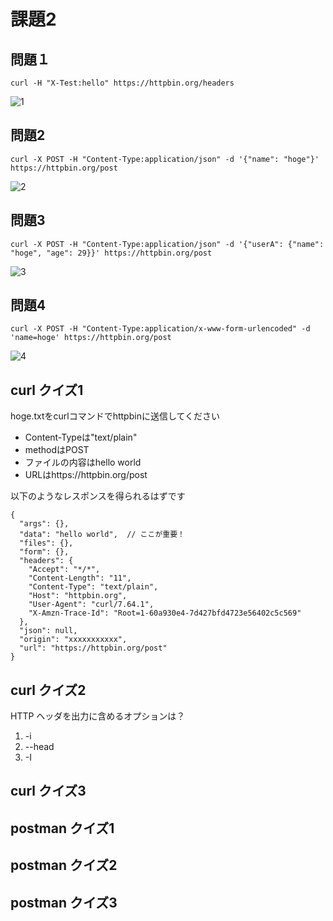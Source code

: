 # 課題2

## 問題１

```
curl -H "X-Test:hello" https://httpbin.org/headers
```

![1](https://user-images.githubusercontent.com/49358142/119220479-bb91a300-bb25-11eb-94ed-f68e5647a503.png)

## 問題2

```
curl -X POST -H "Content-Type:application/json" -d '{"name": "hoge"}' https://httpbin.org/post
```

![2](https://user-images.githubusercontent.com/49358142/119220488-c2b8b100-bb25-11eb-8ad4-734d6c78c87d.png)

## 問題3

```
curl -X POST -H "Content-Type:application/json" -d '{"userA": {"name": "hoge", "age": 29}}' https://httpbin.org/post
```

![3](https://user-images.githubusercontent.com/49358142/119220491-c64c3800-bb25-11eb-9dc5-9a4d23c651e4.png)

## 問題4

```
curl -X POST -H "Content-Type:application/x-www-form-urlencoded" -d 'name=hoge' https://httpbin.org/post
```

![4](https://user-images.githubusercontent.com/49358142/119220495-c9dfbf00-bb25-11eb-999c-e83f7b2811a9.png)

## curl クイズ1

hoge.txtをcurlコマンドでhttpbinに送信してください

- Content-Typeは"text/plain"
- methodはPOST
- ファイルの内容はhello world
- URLはhttps://httpbin.org/post

以下のようなレスポンスを得られるはずです

```
{
  "args": {},
  "data": "hello world",  // ここが重要！
  "files": {},
  "form": {},
  "headers": {
    "Accept": "*/*",
    "Content-Length": "11",
    "Content-Type": "text/plain",
    "Host": "httpbin.org",
    "User-Agent": "curl/7.64.1",
    "X-Amzn-Trace-Id": "Root=1-60a930e4-7d427bfd4723e56402c5c569"
  },
  "json": null,
  "origin": "xxxxxxxxxxx", 
  "url": "https://httpbin.org/post"
}
```

## curl クイズ2

HTTP ヘッダを出力に含めるオプションは？

1. -i
2. --head
3. -I

## curl クイズ3

## postman クイズ1

## postman クイズ2

## postman クイズ3
